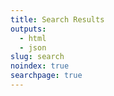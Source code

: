 ```yaml
---
title: Search Results
outputs: 
  - html
  - json
slug: search
noindex: true
searchpage: true
---
```

